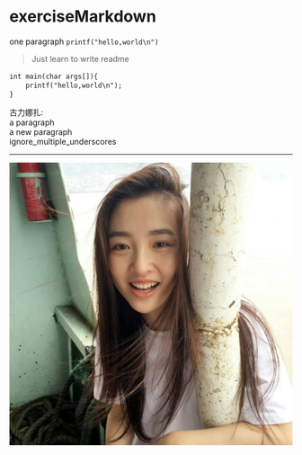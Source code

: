 # exerciseMarkdown  
one paragraph `printf("hello,world\n")`  
> Just learn to write readme  

    int main(char args[]){  
        printf("hello,world\n");  
    }  

古力娜扎:  
a paragraph  
a new paragraph  
ignore_multiple_underscores  
***
![image](https://github.com/limall/exerciseMarkdown/raw/master/test1.jpg)  
